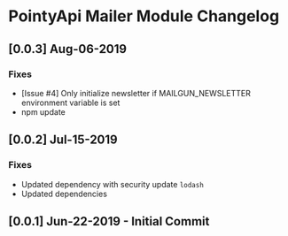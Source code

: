 # PointyApi Mailer Module Changelog

## [0.0.3] Aug-06-2019

### Fixes
- [Issue #4] Only initialize newsletter if MAILGUN_NEWSLETTER environment variable is set
- npm update

## [0.0.2] Jul-15-2019

### Fixes
- Updated dependency with security update `lodash`
- Updated dependencies

## [0.0.1] Jun-22-2019 - Initial Commit
